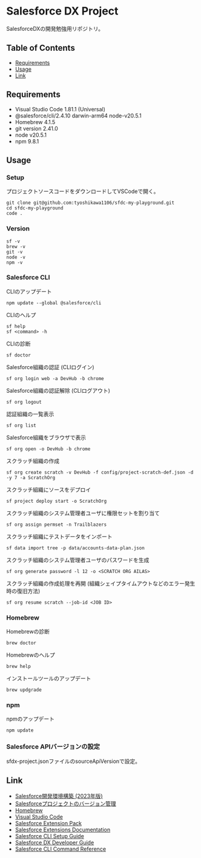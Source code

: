 # Salesforce DX Project

SalesforceDXの開発勉強用リポジトリ。

## Table of Contents
- [Requirements](#requirements)
- [Usage](#usage)
- [Link](#link)

## Requirements
- Visual Studio Code 1.81.1 (Universal)
- @salesforce/cli/2.4.10 darwin-arm64 node-v20.5.1
- Homebrew 4.1.5
- git version 2.41.0
- node v20.5.1
- npm 9.8.1

## Usage
### Setup
プロジェクトソースコードをダウンロードしてVSCodeで開く。
```
git clone git@github.com:tyoshikawa1106/sfdc-my-playground.git
cd sfdc-my-playground
code .
```

### Version
```
sf -v
brew -v
git -v
node -v
npm -v
```

### Salesforce CLI
CLIのアップデート
```
npm update --global @salesforce/cli
```

CLIのヘルプ
```
sf help
sf <command> -h
```

CLIの診断
```
sf doctor
```

Salesforce組織の認証 (CLIログイン)
```
sf org login web -a DevHub -b chrome
```

Salesforce組織の認証解除 (CLIログアウト)
```
sf org logout
```

認証組織の一覧表示
```
sf org list
```

Salesforce組織をブラウザで表示
```
sf org open -o DevHub -b chrome
```

スクラッチ組織の作成
```
sf org create scratch -v DevHub -f config/project-scratch-def.json -d -y 7 -a ScratchOrg
```

スクラッチ組織にソースをデプロイ
```
sf project deploy start -o ScratchOrg
```

スクラッチ組織のシステム管理者ユーザに権限セットを割り当て
```
sf org assign permset -n Trailblazers
```

スクラッチ組織にテストデータをインポート
```
sf data import tree -p data/accounts-data-plan.json
```

スクラッチ組織のシステム管理者ユーザのパスワードを生成
```
sf org generate password -l 12 -o <SCRATCH ORG AILAS>
```

スクラッチ組織の作成処理を再開 (組織シェイプタイムアウトなどのエラー発生時の復旧方法)
```
sf org resume scratch --job-id <JOB ID>
```

### Homebrew
Homebrewの診断
```
brew doctor
```

Homebrewのヘルプ
```
brew help
```

インストールツールのアップデート
```
brew updgrade
```

### npm
npmのアップデート
```
npm update
```

### Salesforce APIバージョンの設定
sfdx-project.jsonファイルのsourceApiVersionで設定。

## Link
- [Salesforce開発環境構築 (2023年版)](https://speakerdeck.com/tyoshikawa1106/salesforcekai-fa-huan-jing-gou-zhu-2023nian-ban)
- [Salesforceプロジェクトのバージョン管理](https://speakerdeck.com/tyoshikawa1106/salesforcepuroziekutonobaziyonguan-li)
- [Homebrew](https://brew.sh/index_ja)
- [Visual Studio Code](https://code.visualstudio.com)
- [Salesforce Extension Pack](https://marketplace.visualstudio.com/items?itemName=salesforce.salesforcedx-vscode)
- [Salesforce Extensions Documentation](https://developer.salesforce.com/tools/vscode/)
- [Salesforce CLI Setup Guide](https://developer.salesforce.com/docs/atlas.en-us.sfdx_setup.meta/sfdx_setup/sfdx_setup_intro.htm)
- [Salesforce DX Developer Guide](https://developer.salesforce.com/docs/atlas.en-us.sfdx_dev.meta/sfdx_dev/sfdx_dev_intro.htm)
- [Salesforce CLI Command Reference](https://developer.salesforce.com/docs/atlas.en-us.sfdx_cli_reference.meta/sfdx_cli_reference/cli_reference.htm)